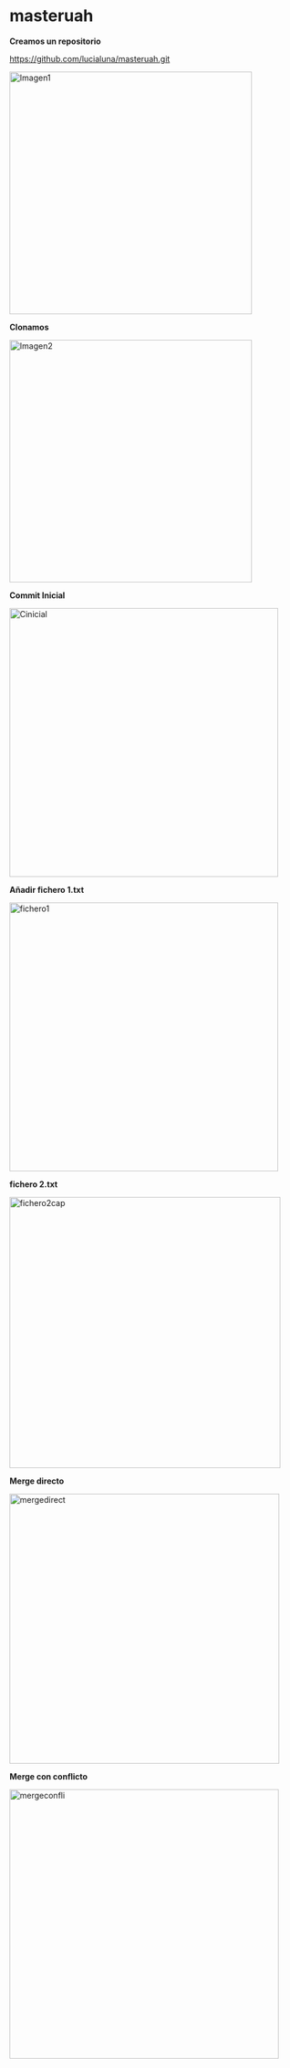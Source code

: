 # masteruah
**Creamos un repositorio**

https://github.com/lucialuna/masteruah.git

<img width="425" alt="Imagen1" src="https://user-images.githubusercontent.com/100085938/158353075-3ed077d5-1344-41d2-91a1-d272b234f92b.png">

**Clonamos**

<img width="425" alt="Imagen2" src="https://user-images.githubusercontent.com/100085938/158353379-62b1b0b6-1252-46ca-bcd7-12a982d36f39.png">


**Commit Inicial**

<img width="471" alt="Cinicial" src="https://user-images.githubusercontent.com/100085938/158353939-ab2d579c-116c-4e15-acef-3abeda040b30.png">


**Añadir fichero 1.txt**

<img width="471" alt="fichero1" src="https://user-images.githubusercontent.com/100085938/158486940-5230586c-a1a1-444c-a1ff-a03033a99151.png">


**fichero 2.txt**

<img width="475" alt="fichero2cap" src="https://user-images.githubusercontent.com/100085938/158486625-0fde66a8-c416-4966-81f6-6124daa65472.png">



 **Merge directo**

<img width="473" alt="mergedirect" src="https://user-images.githubusercontent.com/100085938/158487034-dd10067e-7990-4180-b8dc-f259a4154635.png">


**Merge con conflicto**


<img width="472" alt="mergeconfli" src="https://user-images.githubusercontent.com/100085938/158486804-7397ba5c-2e72-47ff-989e-077ee0d61a9c.png">


